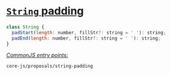 # [`String` padding](https://github.com/tc39/proposal-string-pad-start-end)
```js
class String {
  padStart(length: number, fillStr?: string = ' '): string;
  padEnd(length: number, fillStr?: string = ' '): string;
}

```
[*CommonJS entry points:*](/docs/Usage.md#commonjs-api)
```
core-js/proposals/string-padding
```
